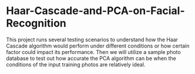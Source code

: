 # Haar-Cascade-and-PCA-on-Facial-Recognition
This project runs several testing scenarios to understand how the Haar Cascade algorithm would perform under different conditions or how certain factor could impact its performance. Then we will utilize a sample photo database to test out how accurate the PCA algorithm can be when the conditions of the input training photos are relatively ideal.
